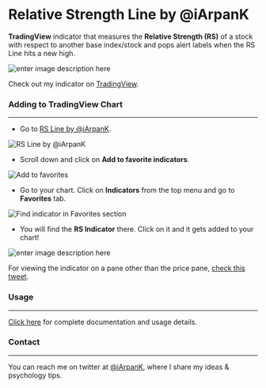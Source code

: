 # Relative Strength Line by @iArpanK

**TradingView** indicator that measures the **Relative Strength (RS)** of a stock with respect to another base index/stock and pops alert labels when the RS Line hits a new high.

![enter image description here](https://user-images.githubusercontent.com/80940234/133927983-a98263fb-3f72-498d-8754-a9d740a3ba2d.png)

Check out my indicator on [TradingView](https://in.tradingview.com/script/G6MOxSG2-Relative-Strength-Line-by-iArpanK/).

### Adding to TradingView Chart
---

- Go to [RS Line by @iArpanK](https://in.tradingview.com/script/G6MOxSG2-Relative-Strength-Line-by-iArpanK/).

![RS Line by @iArpanK](https://user-images.githubusercontent.com/80940234/133926962-58ff04fb-e223-4649-a460-87cb85f2d4d0.png)

- Scroll down and click on **Add to favorite indicators**.

![Add to favorites](https://user-images.githubusercontent.com/80940234/133928149-8d0a0a29-10c4-4002-b10a-9446a9dbd92d.png)

- Go to your chart. Click on **Indicators** from the top menu and go to **Favorites** tab.

![Find indicator in Favorites section](https://user-images.githubusercontent.com/80940234/133927767-1a988958-15de-4a2c-8c06-75087453d9e6.png)

- You will find the **RS Indicator** there. Click on it and it gets added to your chart!

![enter image description here](https://user-images.githubusercontent.com/80940234/133928033-4e381995-bd37-454d-bb2c-84c89852d057.png)

For viewing the indicator on a pane other than the price pane, [check this tweet](https://twitter.com/iArpanK/status/1370996137872658437).

### Usage
---

[Click here](https://in.tradingview.com/script/G6MOxSG2-Relative-Strength-Line-by-iArpanK/) for complete documentation and usage details.

### Contact
---

You can reach me on twitter at [@iArpanK](https://twitter.com/iArpanK), where I share my ideas & psychology tips.
